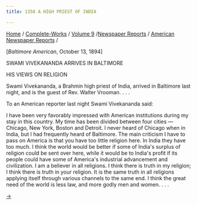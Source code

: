 ```yaml
---
title: 1358 A HIGH PRIEST OF INDIA

---
```

[Home](../../../../index.htm) /
[Complete-Works](../../../complete_works.htm) / [Volume
9](../../volume_9_contents.htm) /[Newspaper
Reports](../newspaper_reports_contents.htm) / [American Newspaper
Reports](american_newspaper_contents.htm) /



\[*Baltimore American*, October 13, 1894\]

SWAMI VIVEKANANDA ARRIVES IN BALTIMORE

HIS VIEWS ON RELIGION

Swami Vivekananda, a Brahmin high priest of India, arrived in Baltimore
last night, and is the guest of Rev. Walter Vrooman. . . .

To an American reporter last night Swami Vivekananda said:

I have been very favorably impressed with American institutions during
my stay in this country. My time has been divided between four cities —
Chicago, New York, Boston and Detroit. I never heard of Chicago when in
India, but I had frequently heard of Baltimore. The main criticism I
have to pass on America is that you have too little religion here. In
India they have too much. I think the world would be better if some of
India's surplus of religion could be sent over here, while it would be
to India's profit if its people could have some of America's industrial
advancement and civilization. I am a believer in all religions. I think
there is truth in my religion; I think there is truth in your religion.
It is the same truth in all religions applying itself through various
channels to the same end. I think the great need of the world is less
law, and more godly men and women. . . .

[→](34_baltimore_news_oct_13_1894.htm)